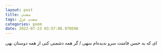 ```yaml
---
layout: post
title: سعدی
tags: سعدی غزل
categories: poem
date: 2022-07-23 03:57:06.970596
---
```


ای که به حسن قامتت سرو ندیده‌ام سهی / گر همه دشمنی کنی از همه دوستان بهی